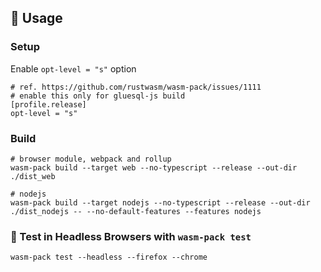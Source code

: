 ## 🚴 Usage

### Setup
Enable `opt-level = "s"` option
```
# ref. https://github.com/rustwasm/wasm-pack/issues/1111
# enable this only for gluesql-js build
[profile.release]
opt-level = "s"
```

### Build
```
# browser module, webpack and rollup
wasm-pack build --target web --no-typescript --release --out-dir ./dist_web

# nodejs
wasm-pack build --target nodejs --no-typescript --release --out-dir ./dist_nodejs -- --no-default-features --features nodejs
```

### 🔬 Test in Headless Browsers with `wasm-pack test`
```
wasm-pack test --headless --firefox --chrome
```
